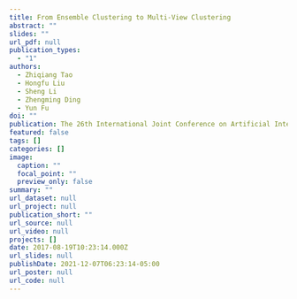 ```yaml
---
title: From Ensemble Clustering to Multi-View Clustering
abstract: ""
slides: ""
url_pdf: null
publication_types:
  - "1"
authors:
  - Zhiqiang Tao
  - Hongfu Liu
  - Sheng Li
  - Zhengming Ding
  - Yun Fu
doi: ""
publication: The 26th International Joint Conference on Artificial Intelligence (IJCAI)
featured: false
tags: []
categories: []
image:
  caption: ""
  focal_point: ""
  preview_only: false
summary: ""
url_dataset: null
url_project: null
publication_short: ""
url_source: null
url_video: null
projects: []
date: 2017-08-19T10:23:14.000Z
url_slides: null
publishDate: 2021-12-07T06:23:14-05:00
url_poster: null
url_code: null
---
```

